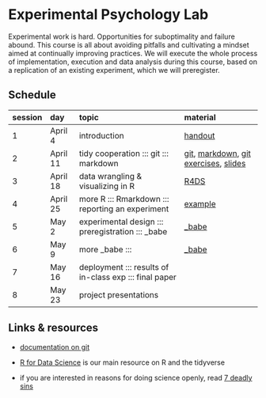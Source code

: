 # Experimental Psychology Lab

Experimental work is hard. Opportunities for suboptimality and failure abound. This course is
all about avoiding pitfalls and cultivating a mindset aimed at continually improving
practices. We will execute the whole process of implementation, execution and data analysis
during this course, based on a replication of an existing experiment, which we will preregister.

## Schedule

session | day | topic | material
:--- | :--- | :--- | :---
1  | April 4 | introduction | [handout](handouts/01_intro.pdf)
2  | April 11 | tidy cooperation ::: git ::: markdown | [git](https://git-scm.com/), [markdown](https://guides.github.com/features/mastering-markdown/), [git exercises](handouts/02_git_exercises.md), [slides](slides/02_tidy_cooperation.pdf)
3  | April 18 | data wrangling & visualizing in R | [R4DS](http://r4ds.had.co.nz)
4  | April 25 | more R ::: Rmarkdown ::: reporting an experiment | [example](handouts/02_expReport.html)
5  | May 2 | experimental design ::: preregistration ::: \_babe | [\_babe](https://babe-project.github.io/babe_site/index.html)
6  | May 9 | more \_babe :::  | [\_babe](https://babe-project.github.io/babe_site/index.html)
7  | May 16 |  deployment ::: results of in-class exp ::: final paper |
8  | May 23 |  project presentations | 

## Links & resources

- [documentation on git](https://git-scm.com/doc)

- [R for Data Science](http://r4ds.had.co.nz) is our main resource on R and the tidyverse

- if you are interested in reasons for doing science openly, read [7 deadly sins](https://press.princeton.edu/titles/10970.html)
